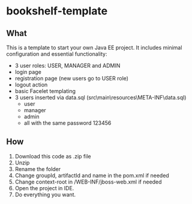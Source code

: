 # bookshelf-template

## What

This is a template to start your own Java EE project. It includes minimal configuration and essential functionality:
* 3 user roles: USER, MANAGER and ADMIN
* login page
* registration page (new users go to USER role)
* logout action
* basic Facelet templating
* 3 users inserted via data.sql (src\main\resources\META-INF\data.sql)
  * user
  * manager
  * admin
  * all with the same password 123456

## How

1. Download this code as .zip file
2. Unzip
3. Rename the folder
4. Change groupId, artifactId and name in the pom.xml if needed
5. Change context-root in /WEB-INF/jboss-web.xml if needed
6. Open the project in IDE.
7. Do everything you want.
